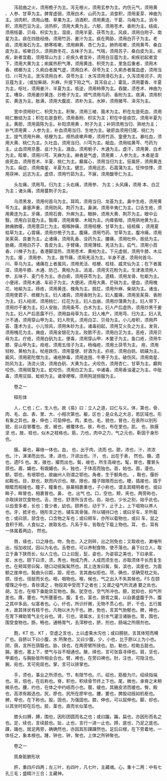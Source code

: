 <!-- { "loadSidebar": true } -->
　　泻屈曲之火，须用桅子为主。泻无根火，须用玄参为主。内伤元气，须用黄 、人参、甘草为主。脾胃虚弱，须用白术、山药为主。消食积，须用麦芽、神曲为主。消肉积，须用山楂、草果为主。消酒积，须用黄连、干葛、乌梅为主。消冷积，须用巴豆为主。消热积，须用大黄为主。六郁，须用苍术、香附为主。结痰，须用栝蒌、贝母、枳实为主。湿痰，须用半夏、茯苓为主。风痰，须用白附子、南星为主。痰在四肢经络，须用竹沥、姜汁为主。痰在两胁，须用白芥子为主。老痰，须用海石为主。肺寒咳嗽，须用麻黄、杏仁为主。肺热咳嗽，须用黄芩、桑白皮为主。咳嗽日久，须用款冬花、五味子为主。气喘，须用苏子、桑白皮为主。疟疾，新者宜截，须用常山为主；疟疾久者宜补，须用白豆蔻为主。痢疾初起者宜下，须用大黄为主；痢属热积气滞，须用黄连、枳壳为主，里急后重者，须用木香、槟榔为主；久痢白者属气虚，须用白术、茯苓为主；久痢赤者属血虚，须用当归、川芎为主。泄泻须用白术、茯苓为主：水泻须用滑石为主，久泻须用诃子、肉豆蔻为主，（或加柴胡、升麻，升提下陷之气，其泻自止，）霍乱，须用藿香、半夏为主，呕吐，须用姜汁、半夏为主。咳逆，须用柿蒂为主。吞酸，须苍术、神曲为主。嘈杂，须用姜炒黄连、炒桅子为主。顺气须用乌药、香附为主。痞满，须用枳实、黄连为主。胀满，须用大腹皮、浓朴为主。水肿，须用猪芩、泽泻为主。

　　宽中须用砂仁、枳壳为主。积聚，须用三棱、莪术为主。积在左是死血，须用桃仁散结为主；积在右是食积，须用香附、枳实为主；积在中是痰饮，须用半夏为主。黄胆，须用茵陈为主。补阳须用黄 、附子为主；补阴须用当归、熟地为主；补气须用黄 、人参为主，补血须用当归、生地为主。破瘀血须用归尾、桃仁为主。提气须用升麻、桔梗为主。痨热痰嗽声嘶，须用竹沥、童便为主。暴吐血，须用大黄、桃仁为主。久吐血，须用当归、川芎为主。衄血，须用枯黄芩、芍药为主。止血须用京墨、韭汁为主。溺血，须用栀子、木通为主。虚汗，须用黄、白术为主。眩晕，须用川芎、天麻为主。麻者是气虚，须用黄 、人参为主。木者是湿痰死血，须用苍术、半夏、桃仁为主。癫属心，须用当归为主。狂属肝，须用黄连为主。痫症，须用南星、半夏为主。健忘，须用远志、石菖蒲为主。怔忡惊悸，须用茯神、远志为主。虚烦，须用竹茹为主。不寐，须用酸枣仁为主。

　　头左痛，须用芎。归为主；头右痛，须用参、 为主；头风痛，须用 本、白芷为主；诸头痛，须用蔓荆子为主。

　　乌须黑发，须用何首乌为主。耳鸣，须用当归、龙荟为主。鼻中生疮，须用黄芩为主。鼻塞声重，须用防风、荆芥为主。鼻渊，须用辛夷仁为主。口舌生疮，须用黄连为主。牙痛，须用石膏、升麻为主。眼肿，须用大黄、荆芥为主。眼中云翳，须用白豆蔻为主。翳瘴，须用蒺藜、木贼为主。内瘴昏暗，须用熟地黄为主。肺痈肺痿，须用薏苡仁为主。咽喉肿痛，须用桔梗、甘草为主。结核瘰 ，须用夏枯草为主。心胃痛，须用炒桅子为主。腹痛，须用芍药、甘草为主。腹冷痛，须用吴茱萸、良姜为主。止诸痛，须用乳香、没药为主。腰痛，须用杜仲，故纸为主。胁痛，须用白芥子、青皮为主。手臂痛，须用薄桂、羌活为主。疝气，须用小茴香、川楝子为主。香港脚湿热，须用苍术、黄柏为主。下元虚弱，须用牛膝、木瓜为主。痿 ，须用参、 为主。肢节痛，须用羌活为主。半身不遂，须用何首乌、川、草乌为主。诸痛在上者属风，须用羌活、桔梗、桂枝、威灵仙为主；在下者属湿，须用牛膝、木通、防己、黄柏为主。消渴，须用天花粉为主。生津液须用人参、五味子、麦门冬为主。赤白痢，须用茯苓为主。遗精，须用龙骨、牡蛎为主。小便闭，须用木通、车前子为主。大便闭，须用大黄、芒硝为主。便血，须用槐花、地榆为主。痔疮，须用黄连、槐角为主。脱肛，须用升麻、柴胡为主。诸虫，须用使君子、槟榔为主。妇人诸病，须用香附为主。妇人腹痛，须用吴茱萸、香附为主。妇人经闭，须用桃仁、红花为主。妇人血崩，须用炒蒲黄为主。妇人带下，须用炒干姜为主。妇人安胎，须用条芩、白术为主。妇人产后虚热，须用炒黑干姜为主。妇人产后恶露不行，须用益母草为主。妇人难产，须用芎、归为主。妇人乳汁不通，须用穿山甲为主。妇人吹乳，须用白芷、贝母为主。小儿疳积，须用芦荟、蓬术为主。小儿惊风，须用朱砂为主。诸毒初起，须用艾火灸之为主。发背，须用槐花为主。痈疽，须用金银花为主。败脓不去，须用白芷为主。恶疮，须用贝母为主。疔疮，须用白矾为主。便毒，须用穿山甲、木鳖子为主。鱼口疮，须用牛膝、穿山甲为主。疳疮，须用五倍子为主。杨梅疮，须用土茯苓为主。 疮，须用轻粉、黄柏为主。杖疮跌伤，须用童便、好酒为主。疥疮，须用白矾、硫磺为主。癜风，须用密陀僧为主。诸疮肿毒，须用连翘、牛蒡子为主。破伤风，须用南星、防风为主。汤烫火烧，须用白矾、大黄为主。犬咬伤，须用杏仁、甘草为主。癫狗咬伤，须用斑蝥为主。蛇咬伤，须用白芷为主。中诸毒，须用香油灌之为主。中砒毒，须用豆豉、蚯蚓为主。诸骨哽喉，须用狗涎频服为主。

　　卷之一

　　释形体

　　人，仁也；仁，生人也。故《易》曰：立人之道，曰仁与义。体，第也，骨、肉、毛、血、表、里、大、小相次第也。躯，区也；是众名之大总，若区域也。形有象之异也。身，伸也；可屈伸也。肉，柔也。毛，貌也，冒也，在表所以别形貌，且以自冒覆也。皮，被也，被覆体也。肤，布也，布在里也。肌， 也，肤膜坚 也，肢，枝也，似木之枝格也。筋，力也，肉中之力，气之元也，靳固于身形也。

　　膜。幕也，幕络一体也。血， 也，出于肉，流而 也。脓，浓也，汁，浓浓也。汁，涕涕而出也。津，进也，汗进出也。汗， 也，出在于表， 然也。髓，遗也，遗FS 也。发，拨也，擢而出也。鬓，峻也，所生高峻也。髦，冒也，覆冒头颈也。眉，媚也，有娥媚也。头，独也，于体高而独也。首，始也。面，漫也。额，鄂也，有垠鄂也，故幽州人则谓之鄂也。角者，生于额角也。 ，鞍也，偃折如鞍也。目，默也，默而内识也。眼，限也，瞳子限限而出也。睫，插接也，插于眼眶而相接也。瞳子，瞳重也，肤幕相裹重也，子小称也，谓主其精明者也，或曰眸子，眸冒也，相裹冒也。鼻， 也，出气 也。口，空也。颊，夹也，两旁称也，亦取挟敛饮食物也。舌，泄也，舒泄所当言也。齿，始也，少长之别，始乎此也。以齿食多者，长也；食少者，幼也。颐养也，动于下，止于上，上下咀物以养人也。牙，摅牙也，随形言之也，辅车其骨强，所以辅持口也；或曰牙车，牙所载也；或曰颔，颔含也，口含物之车也；或曰颊车，亦所以载物也，或曰 车，鼠之食积于颊。人食似之，故取名也。凡系于车，皆取在下载上物也。耳， 也，耳有一体属着两边， 然也。

　　唇，缘也，口之缘也。吻，免也，入之则碎，出之则免也；又取收也，漱唾所出，恒加收拭，因以为名也。舌卷也，可以养制食物，使不落也。鼻下曰立人，取立于鼻下狭而长，似人立也。口上曰髭，髭，姿也，为姿容之美也，下曰承浆，浆，水也。颐下曰须，须，秀也，物成乃秀，人成而须生也，亦取须体干长而复生也。在颊耳旁曰髯，随口动摇髯髯然也。其上连发曰鬓，鬓，滨也，滨崖也，为面额之崖岸也。鬓曲头曰距，距，拒也，言其曲似拒也。项，确也，坚确受枕之处。颈，径也，径挺而长也。咽，咽物也。喉，候也，气之出入不失其候也。FS 在颐缨理之中也，青徐谓之 ，物投其中受而下之者也；又谓之嗌气所流通 要之处也。胡，互也，在咽下垂能敛互物也。胸，犹空也，空气所冲也。臆，犹抑也，抑气所差也。膺，壅也，气所壅塞也。腹，复也，富也，肠胃之属，以自裹盛腹于外，腹之其中多品，似富者也。心，纤也，所识纤微，无物不贯心也。肝，干也，五行属木，故其体状有枝干也，凡物以木为干也。肺，勃也，言其气勃郁也。脾，裨也，在胃下裨助胃气主化谷也。肾，引也，肾属水，主引水气灌注诸脉也。胃，围也，围受食物也。肠，畅也，通畅胃气，去滓秽也，脐，剂也，肠端之所限剂也。

　　胞，KT 也，KT ，空虚之言也，土以虚乘水沟也；或曰膀胱，言其体短而横广也。自脐以下曰小腹，水 所聚也，又曰少腹，少，小也，比于脐以上为小也。阴，荫，言所在荫翳也。胁，挟也，在两旁臂所挟也。肋，勒也，检勒五脏也。膈，塞也，塞上下，使气与谷不相通也。腋，绎也，言可张翕寻绎也。肩，坚也，甲阖也，与胸胁皆所相会合也。臂，裨也，在旁曰裨也。肘，注也，可隐注也。腕，宛也，言可宛屈也。掌，言可以排掌也。

　　手，须也，事业之所须也。节，有限节也。爪，绍也，筋极为爪，绍续指端也。背，倍也，在后称也。脊，积也，积续骨节终上下也。尾，微也，承脊之末稍微杀也。腰，约也，在体之中约结而小也。髋，缓也，其腋皮浓而缓也。臀，殿也，高浓有殿选也。尻，廖也，尻所在廖牢也。腰，要也，脾股动摇如机枢也。髀，卑也，在下称也。股。固也，为强固也。膝，伸也，可以屈伸也。脚，却也，以其坐时却在后也。胫，茎也，直而长似茎也。

　　膝头曰膊，膊，围也，因形团圆而名之也；或曰蹁，蹁，扁也，亦因形而名之也。足，续也，言续胫也。趾，止也，言行一进一止也。蹄，底也，乃足之底也。踝，踊也，居足两旁，确确然也，亦因其形踝踝然也。足后曰根，在下旁着地，一体任之，象本根也。踵，钟也，钟，聚也，上体之所钟聚也。

　　卷之一

　　周身脏腑形状

　　肝，重四斤四两；左三叶，右四叶，凡七叶，主藏魂。心，重十二两：中有七孔三毛；盛精汁三合；主藏神。

